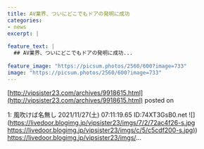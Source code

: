 ```yaml
---
title: AV業界、ついにどこでもドアの発明に成功
categories:
- news
excerpt: |
  
feature_text: |
  ## AV業界、ついにどこでもドアの発明に成功...
  
feature_image: "https://picsum.photos/2560/600?image=733"
image: "https://picsum.photos/2560/600?image=733"
---
```


[http://vipsister23.com/archives/9918615.html](http://vipsister23.com/archives/9918615.html)
posted on 

<!--more-->

1: 風吹けば名無し 2021/11/27(土) 07:11:19.65 ID:74XT3GsB0.net ![](https://livedoor.blogimg.jp/vipsister23/imgs/7/2/72ac4f26-s.jpg [https://livedoor.blogimg.jp/vipsister23/imgs/c/5/c5cdf200-s.jpg)](https://livedoor.blogimg.jp/vipsister23/imgs/c/5/c5cdf200-s.jpg)) https://livedoor.blogimg.jp/vipsister23/imgs/...
